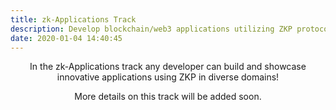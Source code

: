 ```yaml
---
title: zk-Applications Track
description: Develop blockchain/web3 applications utilizing ZKP protocols, including DeFi, NFT, Games, decentralized identity, privacy etc.
date: 2020-01-04 14:40:45
---
```


<!-- Submit a writeup detailing the application, the use of ZKPs and the security properties. In addition, submit a proof-of-concept implementation of the ZKP protocol and the blockchain smart contract using existing libraries and compilers. -->

<div style="text-align: center">
 <p>In the zk-Applications track any developer can build and showcase innovative applications using ZKP in diverse domains!
 </p>
 <p>More details on this track will be added soon.
 </p>
</div>